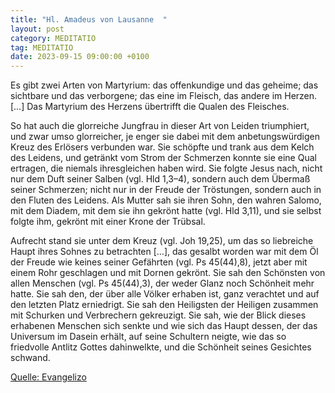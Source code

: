 ```yaml
---
title: "Hl. Amadeus von Lausanne  "
layout: post
category: MEDITATIO
tag: MEDITATIO
date: 2023-09-15 09:00:00 +0100
---
```

Es gibt zwei Arten von Martyrium: das offenkundige und das geheime; das sichtbare und das verborgene; das eine im Fleisch, das andere im Herzen. […] Das Martyrium des Herzens übertrifft die Qualen des Fleisches.

So hat auch die glorreiche Jungfrau in dieser Art von Leiden triumphiert, und zwar umso glorreicher, je enger sie dabei mit dem anbetungswürdigen Kreuz des Erlösers verbunden war.<!--more--> Sie schöpfte und trank aus dem Kelch des Leidens, und getränkt vom Strom der Schmerzen konnte sie eine Qual ertragen, die niemals ihresgleichen haben wird. Sie folgte Jesus nach, nicht nur dem Duft seiner Salben (vgl. Hld 1,3–4), sondern auch dem Übermaß seiner Schmerzen; nicht nur in der Freude der Tröstungen, sondern auch in den Fluten des Leidens. Als Mutter sah sie ihren Sohn, den wahren Salomo, mit dem Diadem, mit dem sie ihn gekrönt hatte (vgl. Hld 3,11), und sie selbst folgte ihm, gekrönt mit einer Krone der Trübsal.

Aufrecht stand sie unter dem Kreuz (vgl. Joh 19,25), um das so liebreiche Haupt ihres Sohnes zu betrachten […], das gesalbt worden war mit dem Öl der Freude wie keines seiner Gefährten (vgl. Ps 45(44),8), jetzt aber mit einem Rohr geschlagen und mit Dornen gekrönt. Sie sah den Schönsten von allen Menschen (vgl. Ps 45(44),3), der weder Glanz noch Schönheit mehr hatte. Sie sah den, der über alle Völker erhaben ist, ganz verachtet und auf den letzten Platz erniedrigt. Sie sah den Heiligsten der Heiligen zusammen mit Schurken und Verbrechern gekreuzigt. Sie sah, wie der Blick dieses erhabenen Menschen sich senkte und wie sich das Haupt dessen, der das Universum im Dasein erhält, auf seine Schultern neigte, wie das so friedvolle Antlitz Gottes dahinwelkte, und die Schönheit seines Gesichtes schwand.


[Quelle: Evangelizo](https://evangeliumtagfuertag.org/DE/gospel)